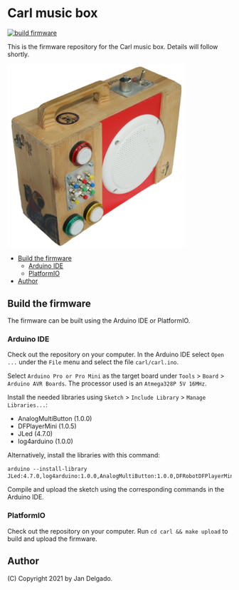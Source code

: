 # Carl music box

[![build firmware](https://github.com/jandelgado/carl/actions/workflows/build.yml/badge.svg)](https://github.com/jandelgado/carl/actions/workflows/build.yml)

This is the firmware repository for the Carl music box. Details will follow
shortly.

<img src=".images/carl.jpg" width=400 alt="carl music box">

<!-- vim-markdown-toc GFM -->

* [Build the firmware](#build-the-firmware)
    * [Arduino IDE](#arduino-ide)
    * [PlatformIO](#platformio)
* [Author](#author)

<!-- vim-markdown-toc -->

## Build the firmware

The firmware can be built using the Arduino IDE or PlatformIO.

### Arduino IDE

Check out the repository on your computer. In the Arduino IDE select `Open ...`
under the `File` menu and select the file `carl/carl.ino`.

Select `Arduino Pro or Pro Mini` as the target board under `Tools` > `Board` > 
`Arduino AVR Boards`. The processor used is an `Atmega328P 5V 16MHz`.

Install the needed libraries using `Sketch` > `Include Library` > `Manage Libraries...`:
* AnalogMultiButton (1.0.0)
* DFPlayerMini (1.0.5)
* JLed (4.7.0)
* log4arduino (1.0.0)

Alternatively, install the libraries with this command:
```
arduino --install-library JLed:4.7.0,log4arduino:1.0.0,AnalogMultiButton:1.0.0,DFRobotDFPlayerMini:1.0.5
```

Compile and upload the sketch using the corresponding commands in the Arduino
IDE.

### PlatformIO

Check out the repository on your computer. Run `cd carl && make upload` to build and
upload the firmware.

## Author 

(C) Copyright 2021 by Jan Delgado.
